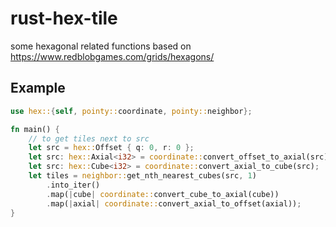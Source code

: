 # rust-hex-tile
some hexagonal related functions based on https://www.redblobgames.com/grids/hexagons/

## Example
```rust
use hex::{self, pointy::coordinate, pointy::neighbor};

fn main() {
    // to get tiles next to src
    let src = hex::Offset { q: 0, r: 0 };
    let src: hex::Axial<i32> = coordinate::convert_offset_to_axial(src);
    let src: hex::Cube<i32> = coordinate::convert_axial_to_cube(src);
    let tiles = neighbor::get_nth_nearest_cubes(src, 1)
        .into_iter()
        .map(|cube| coordinate::convert_cube_to_axial(cube))
        .map(|axial| coordinate::convert_axial_to_offset(axial));
}
```
